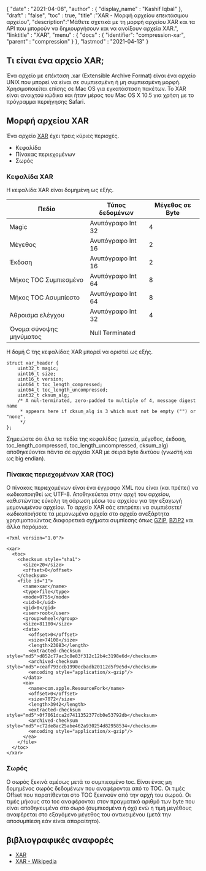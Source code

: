 {
  "date" : "2021-04-08",
  "author" : {
    "display_name" : "Kashif Iqbal"
},
  "draft" : "false",
  "toc" : true,
  "title" :"XAR - Μορφή αρχείου επεκτάσιμου αρχείου",
  "description":"Μάθετε σχετικά με τη μορφή αρχείου XAR και τα API που μπορούν να δημιουργήσουν και να ανοίξουν αρχεία XAR.",
  "linktitle" : "XAR",
  "menu" : {
    "docs" : {
    "identifier": "compression-xar",
      "parent" : "compression"
}
},
  "lastmod" : "2021-04-13"
}

## Τι είναι ένα αρχείο XAR;

Ένα αρχείο με επέκταση .xar (Extensible Archive Format) είναι ένα αρχείο UNIX που μπορεί να είναι σε συμπιεσμένη ή μη συμπιεσμένη μορφή. Χρησιμοποιείται επίσης σε Mac OS για εγκατάσταση πακέτων. Το XAR είναι ανοιχτού κώδικα και ήταν μέρος του Mac OS X 10.5 για χρήση με το πρόγραμμα περιήγησης Safari.

## Μορφή αρχείου XAR

Ένα αρχείο [XAR](https://github.com/mackyle/xar/wiki/xarformat) έχει τρεις κύριες περιοχές.

* Κεφαλίδα
* Πίνακας περιεχομένων
* Σωρός

### Κεφαλίδα XAR

Η κεφαλίδα XAR είναι δομημένη ως εξής.

|Πεδίο|Τύπος δεδομένων|Μέγεθος σε Byte|
---|---|---|
|Magic|Ανυπόγραφο Int 32|4|
|Μέγεθος|Ανυπόγραφο Int 16|2|
|Έκδοση|Ανυπόγραφο Int 16|2|
|Μήκος TOC Συμπιεσμένο|Ανυπόγραφο Int 64|8|
|Μήκος TOC Ασυμπίεστο|Ανυπόγραφο Int 64|8|
|Άθροισμα ελέγχου|Ανυπόγραφο Int 32|4|
|Όνομα σύνοψης μηνύματος |Null Terminated||

Η δομή C της κεφαλίδας XAR μπορεί να οριστεί ως εξής.
```
struct xar_header {
    uint32_t magic;
    uint16_t size;
    uint16_t version;
    uint64_t toc_length_compressed;
    uint64_t toc_length_uncompressed;
    uint32_t cksum_alg;
    /* A nul-terminated, zero-padded to multiple of 4, message digest name
     * appears here if cksum_alg is 3 which must not be empty ("") or "none".
     */
};
```
Σημειώστε ότι όλα τα πεδία της κεφαλίδας (μαγεία, μέγεθος, έκδοση, toc_length_compressed, toc_length_uncompressed, cksum_alg) αποθηκεύονται πάντα σε αρχεία XAR με σειρά byte δικτύου (γνωστή και ως big endian).

### Πίνακας περιεχομένων XAR (TOC)

Ο πίνακας περιεχομένων είναι ένα έγγραφο XML που είναι (και πρέπει) να κωδικοποιηθεί ως UTF-8. Αποθηκεύεται στην αρχή του αρχείου, καθιστώντας εύκολη τη σάρωση μέσω του αρχείου για την εξαγωγή μεμονωμένου αρχείου. Το αρχείο XAR σάς επιτρέπει να συμπιέσετε/κωδικοποιήσετε τα μεμονωμένα αρχεία στο αρχείο ανεξάρτητα χρησιμοποιώντας διαφορετικά σχήματα συμπίεσης όπως [GZIP](/el/compression/gz/), [BZIP2](/el/compression/bz2/) και άλλα παρόμοια.

```
<?xml version="1.0"?>

<xar>
  <toc>
    <checksum style="sha1">
      <size>20</size>
      <offset>0</offset>
    </checksum>
    <file id="1">
      <name>xar</name>
      <type>file</type>
      <mode>0755</mode>
      <uid>0</uid>
      <gid>0</gid>
      <user>root</user>
      <group>wheel</group>
      <size>81180</size>
      <data>
        <offset>0</offset>
        <size>74108</size>
        <length>23083</length>
        <extracted-checksum style="md5">d852c77ac3c8e83f312c12b4c3198e6d</checksum>
        <archived-checksum style="md5">ceaf793ccb1990ecbadb20112d5f9e5d</checksum>
        <encoding style="application/x-gzip"/>
      </data>
      <ea>
        <name>com.apple.ResourceFork</name>
        <offset>0</offset>
        <size>7072</size>
        <length>3942</length>
        <extracted-checksum style="md5">0f7061dca2d7411352377db0e53792db</checksum>
        <archived-checksum style="md5">c72de8ac25abe462a930254d82958534</checksum>
        <encoding style="application/x-gzip"/>
      </ea>
    </file>
  </toc>
</xar>
```

### Σωρός

Ο σωρός ξεκινά αμέσως μετά το συμπιεσμένο toc. Είναι ένας μη δομημένος σωρός δεδομένων που αναφέρονται από το TOC. Οι τιμές Offset που παρατίθενται στο TOC ξεκινούν από την αρχή του σωρού. Οι τιμές μήκους στο toc αναφέρονται στον πραγματικό αριθμό των byte που είναι αποθηκευμένα στο σωρό (συμπιεσμένα ή όχι) ενώ η τιμή μεγέθους αναφέρεται στο εξαγόμενο μέγεθος του αντικειμένου (μετά την αποσυμπίεση εάν είναι απαραίτητο).

## βιβλιογραφικές αναφορές

* [XAR](https://github.com/mackyle/xar/wiki/xarformat)
* [XAR - Wikipedia](https://en.wikipedia.org/wiki/Xar_(archiver))

